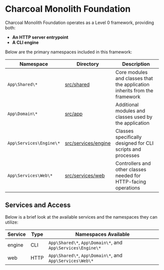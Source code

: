 # Charcoal Monolith Foundation

Charcoal Monolith Foundation operates as a Level 0 framework, providing both:
- **An HTTP server entrypoint**
- **A CLI engine**

Below are the primary namespaces included in this framework:

| Namespace               | Directory                                        | Description                                                               |
|-------------------------|--------------------------------------------------|---------------------------------------------------------------------------|
| `App\Shared\*`          | [src/shared](../../src/shared)                   | Core modules and classes that the application inherits from the framework |
| `App\Domain\*`          | [src/app](../../src/app)                         | Additional modules and classes used by the application                    |
| `App\Services\Engine\*` | [src/services/engine](../../src/services/engine) | Classes specifically designed for CLI scripts and processes               |
| `App\Services\Web\*`    | [src/services/web](../../src/services/web)       | Controllers and other classes needed for HTTP-facing operations           |

## Services and Access

Below is a brief look at the available services and the namespaces they can utilize:

| Service | Type | Namespaces Available                                        |
|---------|------|-------------------------------------------------------------|
| engine  | CLI  | `App\Shared\*`, `App\Domain\*`, and `App\Services\Engine\*` |
| web     | HTTP | `App\Shared\*`, `App\Domain\*`, and `App\Services\Web\*`    |

